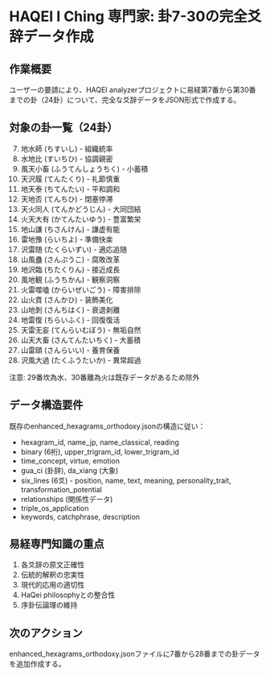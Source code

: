 # HAQEI I Ching 専門家: 卦7-30の完全爻辞データ作成

## 作業概要
ユーザーの要請により、HAQEI analyzerプロジェクトに易経第7番から第30番までの卦（24卦）について、完全な爻辞データをJSON形式で作成する。

## 対象の卦一覧（24卦）
7. 地水師 (ちすいし) - 組織統率
8. 水地比 (すいちひ) - 協調親密  
9. 風天小畜 (ふうてんしょうちく) - 小蓄積
10. 天沢履 (てんたくり) - 礼節慎重
11. 地天泰 (ちてんたい) - 平和調和
12. 天地否 (てんちひ) - 閉塞停滞
13. 天火同人 (てんかどうじん) - 大同団結
14. 火天大有 (かてんたいゆう) - 豊富繁栄
15. 地山謙 (ちさんけん) - 謙虚有能
16. 雷地豫 (らいちよ) - 準備快楽
17. 沢雷随 (たくらいずい) - 適応追随
18. 山風蠱 (さんぷうこ) - 腐敗改革
19. 地沢臨 (ちたくりん) - 接近成長
20. 風地観 (ふうちかん) - 観察洞察
21. 火雷噬嗑 (からいぜいごう) - 障害排除
22. 山火賁 (さんかひ) - 装飾美化
23. 山地剝 (さんちはく) - 衰退剥離
24. 地雷復 (ちらいふく) - 回復復活
25. 天雷无妄 (てんらいむぼう) - 無垢自然
26. 山天大畜 (さんてんたいちく) - 大蓄積
27. 山雷頤 (さんらいい) - 養育保養
28. 沢風大過 (たくふうたいか) - 異常超過

注意: 29番坎為水、30番離為火は既存データがあるため除外

## データ構造要件
既存のenhanced_hexagrams_orthodoxy.jsonの構造に従い：
- hexagram_id, name_jp, name_classical, reading
- binary (6桁), upper_trigram_id, lower_trigram_id  
- time_concept, virtue, emotion
- gua_ci (卦辞), da_xiang (大象)
- six_lines (6爻) - position, name, text, meaning, personality_trait, transformation_potential
- relationships (関係性データ)
- triple_os_application
- keywords, catchphrase, description

## 易経専門知識の重点
1. 各爻辞の原文正確性
2. 伝統的解釈の忠実性
3. 現代的応用の適切性
4. HaQei philosophyとの整合性
5. 序卦伝論理の維持

## 次のアクション
enhanced_hexagrams_orthodoxy.jsonファイルに7番から28番までの卦データを追加作成する。